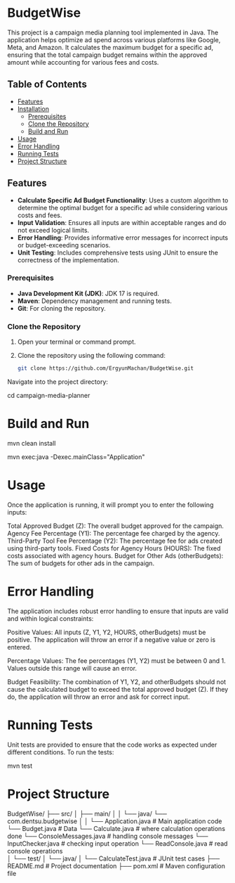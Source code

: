 # BudgetWise

This project is a campaign media planning tool implemented in Java. The application helps optimize ad spend across various platforms like Google, Meta, and Amazon. It calculates the maximum budget for a specific ad, ensuring that the total campaign budget remains within the approved amount while accounting for various fees and costs.

## Table of Contents

- [Features](#features)
- [Installation](#installation)
  - [Prerequisites](#prerequisites)
  - [Clone the Repository](#clone-the-repository)
  - [Build and Run](#build-and-run)
- [Usage](#usage)
- [Error Handling](#error-handling)
- [Running Tests](#running-tests)
- [Project Structure](#project-structure)



## Features

- **Calculate Specific Ad Budget Functionality**: Uses a custom algorithm to determine the optimal budget for a specific ad while considering various costs and fees.
- **Input Validation**: Ensures all inputs are within acceptable ranges and do not exceed logical limits.
- **Error Handling**: Provides informative error messages for incorrect inputs or budget-exceeding scenarios.
- **Unit Testing**: Includes comprehensive tests using JUnit to ensure the correctness of the implementation.

### Prerequisites

- **Java Development Kit (JDK)**: JDK 17 is required.
- **Maven**: Dependency management and running tests.
- **Git**: For cloning the repository.

### Clone the Repository

1. Open your terminal or command prompt.
2. Clone the repository using the following command:

   ```bash
   git clone https://github.com/ErgyunMachan/BudgetWise.git

  Navigate into the project directory:

 cd campaign-media-planner

 # Build and Run

 mvn clean install

 mvn exec:java -Dexec.mainClass="Application"

 # Usage
 
Once the application is running, it will prompt you to enter the following inputs:

Total Approved Budget (Z): The overall budget approved for the campaign.
Agency Fee Percentage (Y1): The percentage fee charged by the agency.
Third-Party Tool Fee Percentage (Y2): The percentage fee for ads created using third-party tools.
Fixed Costs for Agency Hours (HOURS): The fixed costs associated with agency hours.
Budget for Other Ads (otherBudgets): The sum of budgets for other ads in the campaign.

# Error Handling

The application includes robust error handling to ensure that inputs are valid and within logical constraints:

Positive Values: All inputs (Z, Y1, Y2, HOURS, otherBudgets) must be positive. The application will throw an error if a negative value or zero is entered.

Percentage Values: The fee percentages (Y1, Y2) must be between 0 and 1. Values outside this range will cause an error.

Budget Feasibility: The combination of Y1, Y2, and otherBudgets should not cause the calculated budget to exceed the total approved budget (Z). If they do, the application will throw an error and ask for correct input.

# Running Tests

Unit tests are provided to ensure that the code works as expected under different conditions. To run the tests:

mvn test

# Project Structure

BudgetWise/
├── src/
│   ├── main/
│   │   └── java/
           └── com.dentsu.budgetwise
│   │         └── Application.java  # Main application code
              └── Budget.java       # Data 
              └── Calculate.java    # where calculation operations done
              └── ConsoleMessages.java # handling console messages
              └── InputChecker.java # checking input operation
              └── ReadConsole.java # read console operations      
│   └── test/
│       └── java/
│           └── CalculateTest.java  # JUnit test cases
├── README.md  # Project documentation
├── pom.xml  # Maven configuration file







